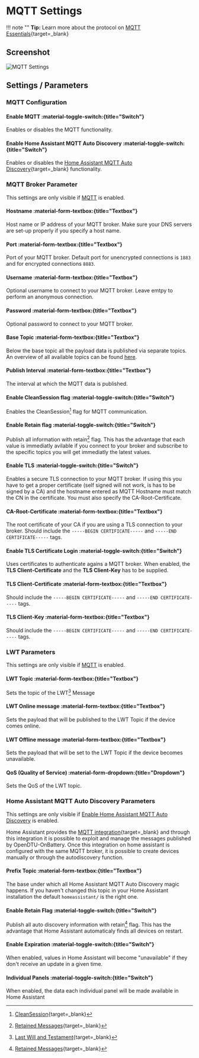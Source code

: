 # MQTT Settings

!!! note ""
    **Tip:** Learn more about the protocol on [MQTT Essentials](http://www.hivemq.com/mqtt-essentials/){target=_blank}

## Screenshot

![MQTT Settings](../../assets/images/screenshots/mqtt_settings.png)

## Settings / Parameters

### MQTT Configuration

#### Enable MQTT :material-toggle-switch:{title="Switch"}

Enables or disables the MQTT functionality.

#### Enable Home Assistant MQTT Auto Discovery :material-toggle-switch:{title="Switch"}

Enables or disables the [Home Assistant MQTT Auto Discovery](https://www.home-assistant.io/integrations/mqtt/#mqtt-discovery){target=_blank} functionality.

### MQTT Broker Parameter

This settings are only visible if [MQTT](#enable-mqtt) is enabled.

#### Hostname :material-form-textbox:{title="Textbox"}

Host name or IP address of your MQTT broker. Make sure your DNS servers are set-up properly if you specify a host name.

#### Port :material-form-textbox:{title="Textbox"}

Port of your MQTT broker. Default port for unencrypted connections is `1883` and for encrypted connections `8883`.

#### Username :material-form-textbox:{title="Textbox"}

Optional username to connect to your MQTT broker. Leave emtpy to perform an anonymous connection.

#### Password :material-form-textbox:{title="Textbox"}

Optional password to connect to your MQTT broker.

#### Base Topic :material-form-textbox:{title="Textbox"}

Below the base topic all the payload data is published via separate topics. An overview of all available topics can be found [here](../mqtt_topics.md).

#### Publish Interval :material-form-textbox:{title="Textbox"}

The interval at which the MQTT data is published.

#### Enable CleanSession flag :material-toggle-switch:{title="Switch"}

Enables the CleanSession[^3] flag for MQTT communication.

#### Enable Retain flag :material-toggle-switch:{title="Switch"}

Publish all information with retain[^2] flag. This has the advantage that each value is immediatly avilable if you connect to your broker and subscribe to the specific topics you will get immediatly the latest values.

#### Enable TLS :material-toggle-switch:{title="Switch"}

Enables a secure TLS connection to your MQTT broker. If using this you have to get a proper certificate (self signed will not work, is has to be signed by a CA) and the hostname entered as MQTT Hostname must match the CN in the certificate. You must also specify the CA-Root-Certificate.

#### CA-Root-Certificate :material-form-textbox:{title="Textbox"}

The root certificate of your CA if you are using a TLS connection to your broker. Should include the `-----BEGIN CERTIFICATE-----` and `-----END CERTIFICATE-----` tags.

#### Enable TLS Certificate Login :material-toggle-switch:{title="Switch"}

Uses certificates to authenticate agains a MQTT broker. When enabled, the **TLS Client-Certificate** and the **TLS Client-Key** has to be supplied.

#### TLS Client-Certificate :material-form-textbox:{title="Textbox"}

Should include the `-----BEGIN CERTIFICATE-----` and `-----END CERTIFICATE-----` tags.

#### TLS Client-Key :material-form-textbox:{title="Textbox"}

Should include the `-----BEGIN CERTIFICATE-----` and `-----END CERTIFICATE-----` tags.

### LWT Parameters

This settings are only visible if [MQTT](#enable-mqtt) is enabled.

#### LWT Topic :material-form-textbox:{title="Textbox"}

Sets the topic of the LWT[^1] Message

#### LWT Online message :material-form-textbox:{title="Textbox"}

Sets the payload that will be published to the LWT Topic if the device comes online.

#### LWT Offline message :material-form-textbox:{title="Textbox"}

Sets the payload that will be set to the LWT Topic if the device becomes unavailable.

#### QoS (Quality of Service) :material-form-dropdown:{title="Dropdown"}

Sets the QoS of the LWT topic.

### Home Assistant MQTT Auto Discovery Parameters

This settings are only visible if [Enable Home Assistant MQTT Auto Discovery](#enable-home-assistant-mqtt-auto-discovery) is enabled.

Home Assistant provides the [MQTT integration](https://www.home-assistant.io/integrations/mqtt/){target=_blank} and through this integration it is possible to exploit and manage the messages published by OpenDTU-OnBattery.
Once this integration on home assistant is configured with the same MQTT broker, it is possible to create devices manually or through the autodiscovery function.

#### Prefix Topic :material-form-textbox:{title="Textbox"}

The base under which all Home Assistant MQTT Auto Discovery magic happens. If you haven't changed this topic in your Home Assistant installation the default `homeassistant/` is the right one.

#### Enable Retain Flag :material-toggle-switch:{title="Switch"}

Publish all auto discovery information with retain[^2] flag. This has the advantage that Home Assistant automaticaly finds all devices on restart.

#### Enable Expiration :material-toggle-switch:{title="Switch"}

When enabled, values in Home Assistant will become "unavailable" if they don't receive an update in a given time.

#### Individual Panels :material-toggle-switch:{title="Switch"}

When enabled, the data each individual panel will be made available in Home Assistant

[^1]: [Last Will and Testament](https://www.hivemq.com/blog/mqtt-essentials-part-9-last-will-and-testament/){target=_blank}
[^2]: [Retained Messages](https://www.hivemq.com/blog/mqtt-essentials-part-8-retained-messages/){target=_blank}
[^3]: [CleanSession](https://www.hivemq.com/blog/mqtt-essentials-part-7-persistent-session-queuing-messages/){target=_blank}